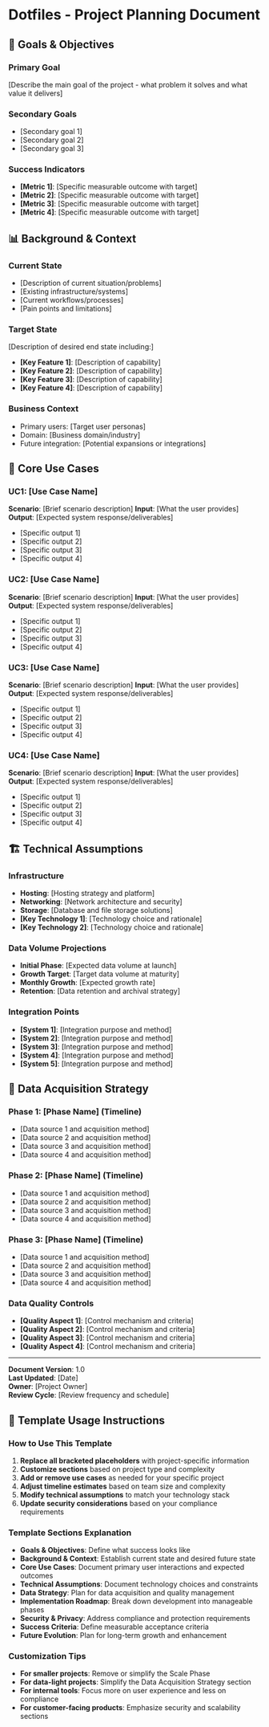 # Dotfiles - Project Planning Document

## 🎯 Goals & Objectives

### Primary Goal

[Describe the main goal of the project - what problem it solves and what value it delivers]

### Secondary Goals

- [Secondary goal 1]
- [Secondary goal 2]
- [Secondary goal 3]

### Success Indicators

- **[Metric 1]**: [Specific measurable outcome with target]
- **[Metric 2]**: [Specific measurable outcome with target]
- **[Metric 3]**: [Specific measurable outcome with target]
- **[Metric 4]**: [Specific measurable outcome with target]

## 📊 Background & Context

### Current State

- [Description of current situation/problems]
- [Existing infrastructure/systems]
- [Current workflows/processes]
- [Pain points and limitations]

### Target State

[Description of desired end state including:]

- **[Key Feature 1]**: [Description of capability]
- **[Key Feature 2]**: [Description of capability]
- **[Key Feature 3]**: [Description of capability]
- **[Key Feature 4]**: [Description of capability]

### Business Context

- Primary users: [Target user personas]
- Domain: [Business domain/industry]
- Future integration: [Potential expansions or integrations]

## 🔧 Core Use Cases

### UC1: [Use Case Name]

**Scenario**: [Brief scenario description]
**Input**: [What the user provides]
**Output**: [Expected system response/deliverables]

- [Specific output 1]
- [Specific output 2]
- [Specific output 3]
- [Specific output 4]

### UC2: [Use Case Name]

**Scenario**: [Brief scenario description]
**Input**: [What the user provides]
**Output**: [Expected system response/deliverables]

- [Specific output 1]
- [Specific output 2]
- [Specific output 3]
- [Specific output 4]

### UC3: [Use Case Name]

**Scenario**: [Brief scenario description]
**Input**: [What the user provides]
**Output**: [Expected system response/deliverables]

- [Specific output 1]
- [Specific output 2]
- [Specific output 3]
- [Specific output 4]

### UC4: [Use Case Name]

**Scenario**: [Brief scenario description]
**Input**: [What the user provides]
**Output**: [Expected system response/deliverables]

- [Specific output 1]
- [Specific output 2]
- [Specific output 3]
- [Specific output 4]

## 🏗️ Technical Assumptions

### Infrastructure

- **Hosting**: [Hosting strategy and platform]
- **Networking**: [Network architecture and security]
- **Storage**: [Database and file storage solutions]
- **[Key Technology 1]**: [Technology choice and rationale]
- **[Key Technology 2]**: [Technology choice and rationale]

### Data Volume Projections

- **Initial Phase**: [Expected data volume at launch]
- **Growth Target**: [Target data volume at maturity]
- **Monthly Growth**: [Expected growth rate]
- **Retention**: [Data retention and archival strategy]

### Integration Points

- **[System 1]**: [Integration purpose and method]
- **[System 2]**: [Integration purpose and method]
- **[System 3]**: [Integration purpose and method]
- **[System 4]**: [Integration purpose and method]
- **[System 5]**: [Integration purpose and method]

## 🔄 Data Acquisition Strategy

### Phase 1: [Phase Name] (Timeline)

- [Data source 1 and acquisition method]
- [Data source 2 and acquisition method]
- [Data source 3 and acquisition method]
- [Data source 4 and acquisition method]

### Phase 2: [Phase Name] (Timeline)

- [Data source 1 and acquisition method]
- [Data source 2 and acquisition method]
- [Data source 3 and acquisition method]
- [Data source 4 and acquisition method]

### Phase 3: [Phase Name] (Timeline)

- [Data source 1 and acquisition method]
- [Data source 2 and acquisition method]
- [Data source 3 and acquisition method]
- [Data source 4 and acquisition method]

### Data Quality Controls

- **[Quality Aspect 1]**: [Control mechanism and criteria]
- **[Quality Aspect 2]**: [Control mechanism and criteria]
- **[Quality Aspect 3]**: [Control mechanism and criteria]
- **[Quality Aspect 4]**: [Control mechanism and criteria]


---

**Document Version**: 1.0  
**Last Updated**: [Date]  
**Owner**: [Project Owner]  
**Review Cycle**: [Review frequency and schedule]

## 📝 Template Usage Instructions

### How to Use This Template

1. **Replace all bracketed placeholders** with project-specific information
2. **Customize sections** based on project type and complexity
3. **Add or remove use cases** as needed for your specific project
4. **Adjust timeline estimates** based on team size and complexity
5. **Modify technical assumptions** to match your technology stack
6. **Update security considerations** based on your compliance requirements

### Template Sections Explanation

- **Goals & Objectives**: Define what success looks like
- **Background & Context**: Establish current state and desired future state
- **Core Use Cases**: Document primary user interactions and expected outcomes
- **Technical Assumptions**: Document technology choices and constraints
- **Data Strategy**: Plan for data acquisition and quality management
- **Implementation Roadmap**: Break down development into manageable phases
- **Security & Privacy**: Address compliance and protection requirements
- **Success Criteria**: Define measurable acceptance criteria
- **Future Evolution**: Plan for long-term growth and enhancement

### Customization Tips

- **For smaller projects**: Remove or simplify the Scale Phase
- **For data-light projects**: Simplify the Data Acquisition Strategy section
- **For internal tools**: Focus more on user experience and less on compliance
- **For customer-facing products**: Emphasize security and scalability sections 